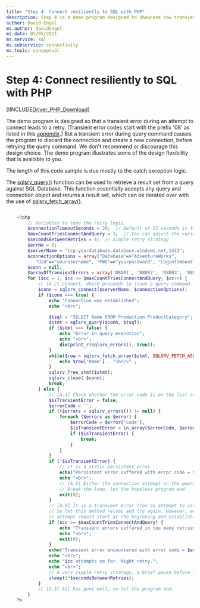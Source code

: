 ```yaml
---
title: "Step 4: Connect resiliently to SQL with PHP"
description: Step 4 is a demo program designed to showcase how transient errors during an attempt to connect leads to a retry.
author: David-Engel
ms.author: davidengel
ms.date: 05/05/2021
ms.service: sql
ms.subservice: connectivity
ms.topic: conceptual
---
```

# Step 4: Connect resiliently to SQL with PHP

[!INCLUDE[Driver_PHP_Download](../../includes/driver_php_download.md)]

The demo program is designed so that a transient error during an attempt to connect leads to a retry. (Transient error codes start with the prefix '08' as listed in this [appendix](../../odbc/reference/appendixes/appendix-a-odbc-error-codes.md).) But a transient error during query command causes the program to discard the connection and create a new connection, before retrying the query command. We don't recommend or discourage this design choice. The demo program illustrates some of the design flexibility that is available to you.

The length of this code sample is due mostly to the catch exception logic.

The [sqlsrv_query()](sqlsrv-query.md) function can be used to retrieve a result set from a query against SQL Database. This function essentially accepts any query and connection object and returns a result set, which can be iterated over with the use of [sqlsrv_fetch_array()](sqlsrv-fetch-array.md).

```php

    <?php
        // Variables to tune the retry logic.
        $connectionTimeoutSeconds = 30;  // Default of 15 seconds is too short over the Internet, sometimes.
        $maxCountTriesConnectAndQuery = 3;  // You can adjust the various retry count values.
        $secondsBetweenRetries = 4;  // Simple retry strategy.
        $errNo = 0;
        $serverName = "tcp:yourdatabase.database.windows.net,1433";
        $connectionOptions = array("Database"=>"AdventureWorks",
           "Uid"=>"yourusername", "PWD"=>"yourpassword", "LoginTimeout" => $connectionTimeoutSeconds);
        $conn = null;
        $arrayOfTransientErrors = array('08001', '08002', '08003', '08004', '08007', '08S01');
        for ($cc = 1; $cc <= $maxCountTriesConnectAndQuery; $cc++) {
            // [A.2] Connect, which proceeds to issue a query command.
            $conn = sqlsrv_connect($serverName, $connectionOptions);
            if ($conn === true) {
                echo "Connection was established";
                echo "<br>";

                $tsql = "SELECT Name FROM Production.ProductCategory";
                $stmt = sqlsrv_query($conn, $tsql);
                if ($stmt === false) {
                    echo "Error in query execution";
                    echo "<br>";
                    die(print_r(sqlsrv_errors(), true));
                }
                while($row = sqlsrv_fetch_array($stmt, SQLSRV_FETCH_ASSOC)) {
                    echo $row['Name'] . "<br/>" ;
                }
                sqlsrv_free_stmt($stmt);
                sqlsrv_close( $conn);
                break;
            } else {
                // [A.4] Check whether the error code is on the list of allowed transients.
                $isTransientError = false;
                $errorCode = '';
                if (($errors = sqlsrv_errors()) != null) {
                    foreach ($errors as $error) {
                        $errorCode = $error['code'];
                        $isTransientError = in_array($errorCode, $arrayOfTransientErrors);
                        if ($isTransientError) {
                            break;
                        }
                    }
                }
                if (!$isTransientError) {
                    // it is a static persistent error...
                    echo("Persistent error suffered with error code = $errorCode. Program will terminate.");
                    echo "<br>";
                    // [A.5] Either the connection attempt or the query command attempt suffered a persistent error condition.
                    // Break the loop, let the hopeless program end.
                    exit(0);
                }
                // [A.6] It is a transient error from an attempt to issue a query command.
                // So let this method reloop and try again. However, we recommend that the new query
                // attempt should start at the beginning and establish a new connection.
                if ($cc >= $maxCountTriesConnectAndQuery) {
                    echo "Transient errors suffered in too many retries - $cc. Program will terminate.";
                    echo "<br>";
                    exit(0);
                }
                echo("Transient error encountered with error code = $errorCode. Program might retry by itself.");
                echo "<br>";
                echo "$cc attempts so far. Might retry.";
                echo "<br>";
                // A very simple retry strategy, a brief pause before looping.
                sleep(1*$secondsBetweenRetries);
            }
            // [A.3] All has gone well, so let the program end.
        }
    ?>
```
